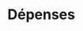 # Dépenses




































































































